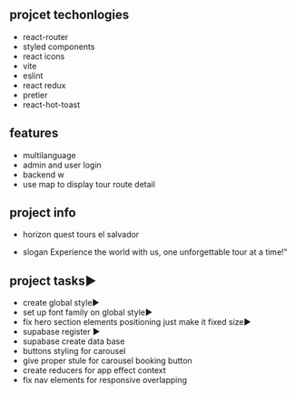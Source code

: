 ## projcet techonlogies

- react-router
- styled components
- react icons
- vite
- eslint
- react redux
- pretier
- react-hot-toast

## features

- multilanguage
- admin and user login
- backend w
- use map to display tour route detail

## project info

- horizon quest tours el salvador

- slogan Experience the world with us, one unforgettable tour at a time!"

## project tasks▶️

- create global style▶️
- set up font family on global style▶️
- fix hero section elements positioning just make it fixed size▶️
- supabase register ▶️
- supabase create data base
- buttons styling for carousel
- give proper stule for carousel booking button
- create reducers for app effect context
- fix nav elements for responsive overlapping
